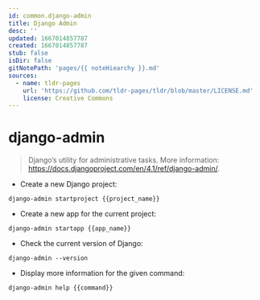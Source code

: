 ```yaml
---
id: common.django-admin
title: Django Admin
desc: ''
updated: 1667014857787
created: 1667014857787
stub: false
isDir: false
gitNotePath: 'pages/{{ noteHiearchy }}.md'
sources:
  - name: tldr-pages
    url: 'https://github.com/tldr-pages/tldr/blob/master/LICENSE.md'
    license: Creative Commons
---
```

# django-admin

> Django’s utility for administrative tasks.
> More information: <https://docs.djangoproject.com/en/4.1/ref/django-admin/>.

- Create a new Django project:

`django-admin startproject {{project_name}}`

- Create a new app for the current project:

`django-admin startapp {{app_name}}`

- Check the current version of Django:

`django-admin --version`

- Display more information for the given command:

`django-admin help {{command}}`

